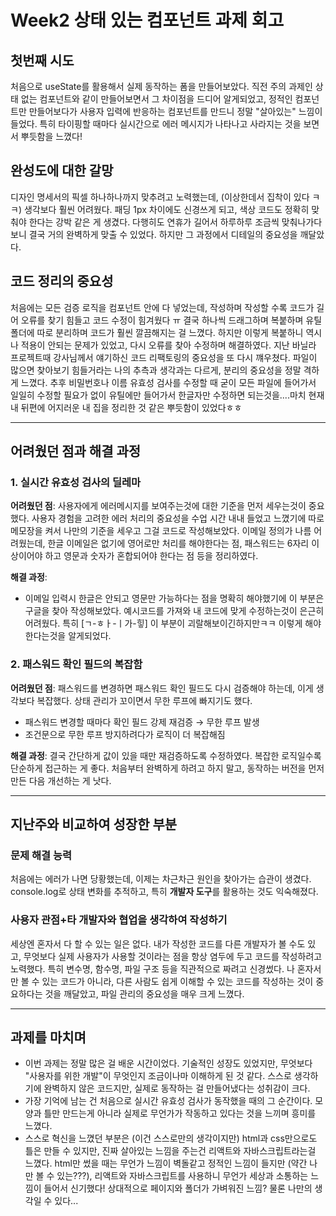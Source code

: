 # Week2 상태 있는 컴포넌트 과제 회고

## 첫번째 시도

처음으로 useState를 활용해서 실제 동작하는 폼을 만들어보았다. 직전 주의 과제인 상태 없는 컴포넌트와 같이 만들어보면서 그 차이점을 드디어 알게되었고, 정적인 컴포넌트만 만들어보다가 사용자 입력에 반응하는 컴포넌트를 만드니 정말 "살아있는" 느낌이 들었다. 특히 타이핑할 때마다 실시간으로 에러 메시지가 나타나고 사라지는 것을 보면서 뿌듯함을 느꼈다!

## 완성도에 대한 갈망

디자인 명세서의 픽셀 하나하나까지 맞추려고 노력했는데, (이상한데서 집착이 있다 ㅋㅋ) 생각보다 훨씬 어려웠다. 패딩 1px 차이에도 신경쓰게 되고, 색상 코드도 정확히 맞춰야 한다는 강박 같은 게 생겼다. 다행히도 연휴가 길어서 하루하루 조금씩 맞춰나가다 보니 결국 거의 완벽하게 맞출 수 있었다. 하지만 그 과정에서 디테일의 중요성을 깨달았다.

## 코드 정리의 중요성

처음에는 모든 검증 로직을 컴포넌트 안에 다 넣었는데, 작성하며 작성할 수록 코드가 길어 오류를 찾기 힘들고 코드 수정이 힘겨웠다 ㅠ 결국 하나씩 드래그하며 복붙하며 유틸폴더에 따로 분리하며 코드가 훨씬 깔끔해지는 걸 느꼈다. 하지만 이렇게 복붙하니 역시나 적용이 안되는 문제가 있었고, 다시 오류를 찾아 수정하며 해결하였다. 지난 바닐라 프로젝트때 강사님께서 얘기하신 코드 리팩토링의 중요성을 또 다시 꺠우쳤다. 파일이 많으면 찾아보기 힘들거라는 나의 추측과 생각과는 다르게, 분리의 중요성을 정말 격하게 느꼈다. 추후 비밀번호나 이름 유효성 검사를 수정할 때 굳이 모든 파일에 들어가서 일일히 수정할 필요가 없이 유틸에만 들어가서 한글자만 수정하면 되는것을....마치 현재 내 뒤편에 어지러운 내 집을 정리한 것 같은 뿌듯함이 있었다ㅎㅎ

---

## 어려웠던 점과 해결 과정

### 1. 실시간 유효성 검사의 딜레마

**어려웠던 점**:
사용자에게 에러메시지를 보여주는것에 대한 기준을 먼저 세우는것이 중요했다. 사용자 경험을 고려한 에러 처리의 중요성을 수업 시간 내내 들었고 느꼈기에 따로 메모장을 켜서 나만의 기준을 세우고 그걸 코드로 작성해보았다. 이메일 정의가 나름 어려웠는데, 한글 이메일은 없기에 영어로만 처리를 해야한다는 점, 패스워드는 6자리 이상이어야 하고 영문과 숫자가 혼합되어야 한다는 점 등을 정리하였다.

**해결 과정**:

- 이메일 입력시 한글은 안되고 영문만 가능하다는 점을 명확히 해야했기에 이 부분은 구글을 찾아 작성해보았다. 예시코드를 가져와 내 코드에 맞게 수정하는것이 은근히 어려웠다. 특히 [ㄱ-ㅎㅏ-ㅣ가-힣] 이 부분이 괴랄해보이긴하지만ㅋㅋ 이렇게 해야한다는것을 알게되었다.

### 2. 패스워드 확인 필드의 복잡함

**어려웠던 점**:
패스워드를 변경하면 패스워드 확인 필드도 다시 검증해야 하는데, 이게 생각보다 복잡했다. 상태 관리가 꼬이면서 무한 루프에 빠지기도 했다.

- 패스워드 변경할 때마다 확인 필드 강제 재검증 → 무한 루프 발생
- 조건문으로 무한 루프 방지하려다가 로직이 더 복잡해짐

**해결 과정**:
결국 간단하게 값이 있을 때만 재검증하도록 수정하였다. 복잡한 로직일수록 단순하게 접근하는 게 좋다. 처음부터 완벽하게 하려고 하지 말고, 동작하는 버전을 먼저 만든 다음 개선하는 게 낫다.

---

## 지난주와 비교하여 성장한 부분

### 문제 해결 능력

처음에는 에러가 나면 당황했는데, 이제는 차근차근 원인을 찾아가는 습관이 생겼다. console.log로 상태 변화를 추적하고, 특히 **개발자 도구**를 활용하는 것도 익숙해졌다.

### 사용자 관점+타 개발자와 협업을 생각하여 작성하기

세상엔 혼자서 다 할 수 있는 일은 없다. 내가 작성한 코드를 다른 개발자가 볼 수도 있고, 무엇보다 실제 사용자가 사용할 것이라는 점을 항상 염두에 두고 코드를 작성하려고 노력했다. 특히 변수명, 함수명, 파일 구조 등을 직관적으로 짜려고 신경썼다. 나 혼자서만 볼 수 있는 코드가 아니라, 다른 사람도 쉽게 이해할 수 있는 코드를 작성하는 것이 중요하다는 것을 깨달았고, 파일 관리의 중요성을 매우 크게 느꼈다.

---

## 과제를 마치며

- 이번 과제는 정말 많은 걸 배운 시간이었다. 기술적인 성장도 있었지만, 무엇보다 "사용자를 위한 개발"이 무엇인지 조금이나마 이해하게 된 것 같다. 스스로 생각하기에 완벽하지 않은 코드지만, 실제로 동작하는 걸 만들어냈다는 성취감이 크다.
- 가장 기억에 남는 건 처음으로 실시간 유효성 검사가 동작했을 때의 그 순간이다. 모양과 틀만 만드는게 아니라 실제로 무언가가 작동하고 있다는 것을 느끼며 흥미를 느꼈다.
- 스스로 혁신을 느꼈던 부분은 (이건 스스로만의 생각이지만) html과 css만으로도 틀은 만들 수 있지만, 진짜 살아있는 느낌을 주는건 리액트와 자바스크립트라는걸 느꼈다. html만 썼을 때는 무언가 느낌이 벽돌같고 정적인 느낌이 들지만 (약간 나만 볼 수 있는???), 리액트와 자바스크립트를 사용하니 무언가 세상과 소통하는 느낌이 들어서 신기했다! 상대적으로 페이지와 폴더가 가벼워진 느낌? 물론 나만의 생각일 수 있다...
